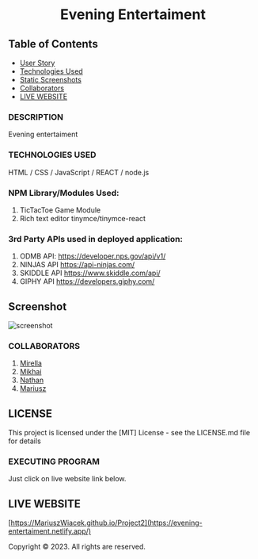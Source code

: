 # <p align="center">**Evening Entertaiment**</p>


## Table of Contents

- [User Story](#user-story)
- [Technologies Used](#technologies-used)
- [Static Screenshots](#screenshot)
- [Collaborators](#collaborators)
- [LIVE WEBSITE](#live-website)

### DESCRIPTION

Evening entertaiment


### TECHNOLOGIES USED

HTML / CSS / JavaScript / REACT / node.js

### NPM Library/Modules Used:

1. TicTacToe Game Module
2. Rich text editor tinymce/tinymce-react

### 3rd Party APIs used in deployed application:

1. ODMB API: https://developer.nps.gov/api/v1/
2. NINJAS API https://api-ninjas.com/
3. SKIDDLE API https://www.skiddle.com/api/
4. GIPHY API https://developers.giphy.com/

## Screenshot

![screenshot](images/screenshot.png)


### COLLABORATORS

1. [Mirella](https://github.com/MIRY84)
2. [Mikhai](https://github.com/mihacuo/)
3. [Nathan](https://github.com/NatCro)
4. [Mariusz](https://github.com/MariuszWiacek)

## LICENSE

This project is licensed under the [MIT] License - see the LICENSE.md file for details

### EXECUTING PROGRAM

Just click on live website link below.

## LIVE WEBSITE
[https://MariuszWiacek.github.io/Project2](https://evening-entertaiment.netlify.app/)


Copyright © 2023. All rights are reserved.
